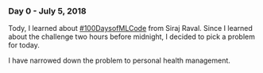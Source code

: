 ### Day 0 - July 5, 2018
Tody, I learned about [#100DaysofMLCode](https://www.youtube.com/watch?v=cuQMBj1cWPo) from Siraj Raval. Since I learned about the challenge two hours before midnight, 
I decided to pick a problem for today. 

I have narrowed down the problem to personal health management. 
